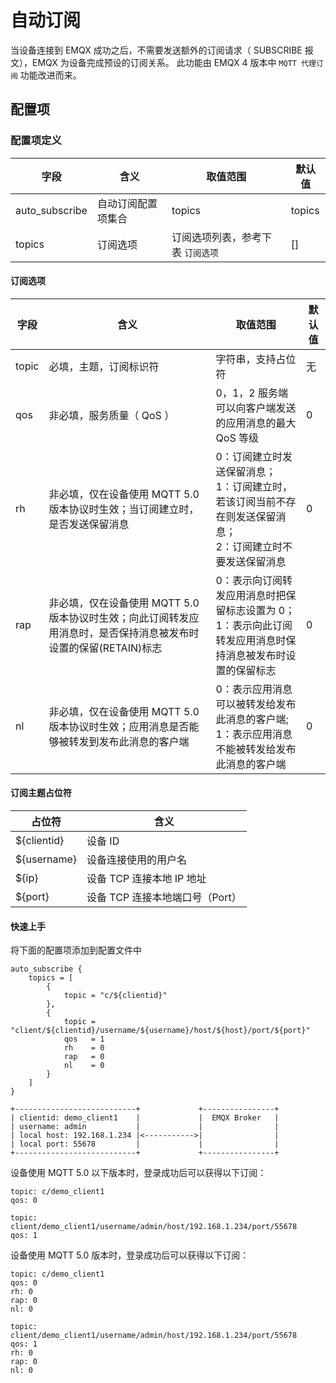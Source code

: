 # 自动订阅

当设备连接到 EMQX 成功之后，不需要发送额外的订阅请求（ SUBSCRIBE 报文），EMQX 为设备完成预设的订阅关系。
此功能由 EMQX 4 版本中 `MQTT 代理订阅` 功能改进而来。

## 配置项

### 配置项定义

| 字段           | 含义               | 取值范围                          | 默认值 |
| -------------- | ------------------ | --------------------------------- | ------ |
| auto_subscribe | 自动订阅配置项集合 | topics                            | topics |
| topics         | 订阅选项           | 订阅选项列表，参考下表 `订阅选项` | []     |

#### 订阅选项

| 字段  | 含义                                                                                                             | 取值范围                                                                                                            | 默认值 |
| ----- | ---------------------------------------------------------------------------------------------------------------- | ------------------------------------------------------------------------------------------------------------------- | ------ |
| topic | 必填，主题，订阅标识符                                                                                           | 字符串，支持占位符                                                                                                  | 无     |
| qos   | 非必填，服务质量（ QoS ）                                                                                        | 0，1，2 服务端可以向客户端发送的应用消息的最大 QoS 等级                                                             | 0      |
| rh    | 非必填，仅在设备使用 MQTT 5.0 版本协议时生效；当订阅建立时，是否发送保留消息                                     | 0：订阅建立时发送保留消息；</br>1：订阅建立时，若该订阅当前不存在则发送保留消息；</br>2：订阅建立时不要发送保留消息 | 0      |
| rap   | 非必填，仅在设备使用 MQTT 5.0 版本协议时生效；向此订阅转发应用消息时，是否保持消息被发布时设置的保留(RETAIN)标志 | 0：表示向订阅转发应用消息时把保留标志设置为 0；</br>1：表示向此订阅转发应用消息时保持消息被发布时设置的保留标志     | 0      |
| nl    | 非必填，仅在设备使用 MQTT 5.0 版本协议时生效；应用消息是否能够被转发到发布此消息的客户端                         | 0：表示应用消息可以被转发给发布此消息的客户端;</br>1：表示应用消息不能被转发给发布此消息的客户端                    | 0      |

#### 订阅主题占位符

| 占位符      | 含义                            |
| ----------- | ------------------------------- |
| ${clientid} | 设备 ID                         |
| ${username} | 设备连接使用的用户名            |
| ${ip}       | 设备 TCP 连接本地 IP 地址       |
| ${port}     | 设备 TCP 连接本地端口号（Port） |

#### 快速上手

将下面的配置项添加到配置文件中

```hocon
auto_subscribe {
    topics = [
        {
            topic = "c/${clientid}"
        },
        {
            topic = "client/${clientid}/username/${username}/host/${host}/port/${port}"
            qos   = 1
            rh    = 0
            rap   = 0
            nl    = 0
        }
    ]
}
```

```text
+---------------------------+             +----------------+
| clientid: demo_client1    |             |  EMQX Broker   |
| username: admin           |             |                |
| local host: 192.168.1.234 |<----------->|                |
| local port: 55678         |             |                |
+---------------------------+             +----------------+
```

设备使用 MQTT 5.0 以下版本时，登录成功后可以获得以下订阅：

```text
topic: c/demo_client1
qos: 0
```

```text
topic: client/demo_client1/username/admin/host/192.168.1.234/port/55678
qos: 1
```

设备使用 MQTT 5.0 版本时，登录成功后可以获得以下订阅：

```text
topic: c/demo_client1
qos: 0
rh: 0
rap: 0
nl: 0
```

```text
topic: client/demo_client1/username/admin/host/192.168.1.234/port/55678
qos: 1
rh: 0
rap: 0
nl: 0
```
